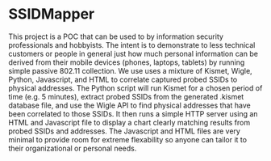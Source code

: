 # SSIDMapper
This project is a POC that can be used to by information security professionals and hobbyists. The intent is to demonstrate to less technical customers or people in general just how much personal information can be derived from their mobile devices (phones, laptops, tablets) by running simple passive 802.11 collection. We use uses a mixture of Kismet, Wigle, Python, Javascript, and HTML to correlate captured probed SSIDs to physical addresses. The Python script will run Kismet for a chosen period of time (e.g. 5 minutes), extract probed SSIDs from the generated .kismet database file, and use the Wigle API to find physical addresses that have been correlated to those SSIDs. It then runs a simple HTTP server using an HTML and Javascript file to display a chart clearly matching results from probed SSIDs and addresses. The Javascript and HTML files are very minimal to provide room for extreme flexability so anyone can tailor it to their organizational or personal needs.
